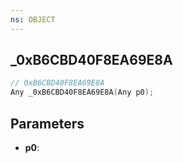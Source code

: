 ```yaml
---
ns: OBJECT
---
```

## _0xB6CBD40F8EA69E8A

```c
// 0xB6CBD40F8EA69E8A
Any _0xB6CBD40F8EA69E8A(Any p0);
```

## Parameters
* **p0**:

